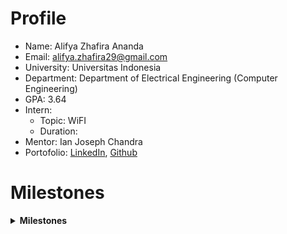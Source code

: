 # Profile

- Name: Alifya Zhafira Ananda
- Email: alifya.zhafira29@gmail.com
- University: Universitas Indonesia
- Department: Department of Electrical Engineering (Computer Engineering)
- GPA: 3.64
- Intern:
  - Topic: WiFI
  - Duration:
- Mentor: Ian Joseph Chandra
- Portofolio: [LinkedIn](https://www.linkedin.com/in/alifya-zhafira-ananda/), [Github](https://github.com/alifyaza)

# Milestones
<details>
<summary><b> Milestones </b></summary>

## Initial Checklist
- [x] 2023/12/19: Read the [Internship Orientation](https://trello.com/c/PYVVgzTv) (Agree: **Yes/~~No~~**) 
- [x] 2023/12/19: Join the [LINE group](https://line.me/ti/g/eu1WvNDT3o)
- [x] 2024/01/15: Find a thesis topic: Wi-Fi
- [x] 2024/01/15: Get a thesis advisor: Dr. Prima

<details>
## 1. InfluxDB (DL: 2024/05/30)
- [x] 2024/01/04: [Exploring InfluxDB: Installing and Configuring](https://github.com/alifyaza/TEEP-2024/blob/main/InfluxDB%20v2%20Documentation%20Progress.md)
- [x] 2024/01/17: [Connecting Grafana with InfluxDB and learn the use case](https://github.com/NTUST-BMW-Lab/internship/blob/18a49a71ea9d24b26169047e9dbc2546e6522913/Probation/Connecting%20Grafana%20with%20InfluxDB.md)
- [x] 2024/01/29: Learn [Importing Data to InfluxDB](https://github.com/bmw-ece-ntust/internship/blob/2024-TEEP-4-Alifya/InfluxDB/Importing_Data_to_InfluxDB.md) with Python

## 3. OpenWiFi (DL: 2024/05/30)
- [x] 2024/01/10: [Grafana Installation](https://github.com/alifyaza/TEEP-2024/blob/main/Grafana%20Documentation%20Progress.md)
- [x] 2024/01/17: Install [Archilog Floor Panel](https://grafana.com/grafana/plugins/archilogic-floor-panel/). Create the [installation guide](https://github.com/NTUST-BMW-Lab/internship/blob/b7ad860e77a84cf7cfab19e9c486bb04f953d55b/Probation/Archilogic%20Floor%20Panel%20Plugin.md)
- [x] 2024/01/17: Install [Indoor Map Plugin](https://grafana.com/grafana/plugins/tailosstg-map-panel/). Create the installation guide of [Grafana](https://github.com/alifyaza/TEEP-2024/blob/main/Grafana%20Documentation%20Progress.md) and [Indoor Map Plugin](https://github.com/alifyaza/TEEP-2024/blob/main/Indoor%20Map%20Plugin.md).
- [x] 2024/03/06: [Explore how to deploy UI's i-cell floor plan to Archilog Floor Panel](https://github.com/bmw-ece-ntust/internship/blob/2024-TEEP-4-Alifya/Grafana/Plugin/How_Archilogic_Works.md)
- [ ] 2024/03/11: [Integrate Middleware + Grafana](https://github.com/bmw-ece-ntust/internship/blob/2024-TEEP-4-Alifya/InfluxDB/Importing_Data_to_InfluxDB.md) 

## 3. OpenWiFi (DL: 2024/05/30)
- [x] 2024/05/30: OpenWiFi Installation
- [x] 2024/05/30: Create OpenWiFi Installation Guide

## End of Internship
- [ ] 2024/08/13: Youtube project demo
- [ ] 2024/08/13: YouTube internship testimonial
- [ ] 2024/08/13: Google docs written testimonial & project summary
- [ ] 2024/08/20: Project repository + documentation
</details>

# Daily Log
<details>
<summary><b> Daily Log (continuation from: <a href=https://trello.com/c/O4ge4MpH/98-4-%F0%9F%87%AE%F0%9F%87%A9-ui-alifya-wifi-dr-prima>Trello</a>)</b></summary>

## 2024/03/15
- 09.00 AM - 12.00 AM: Troubleshooting Data Importer to InfluxDB
- 12.00 AM - 13.00 PM: Migrating logs to GitHub

## 2024/03/14
- 11.00 AM - 15.00 PM: Import csv data to InfluxDB using Telegraf (Failed)

## 2024/03/13
- 10.00 AM - 14.00 PM: Discussed with Michael to troubleshoot the Data Importer he created to import the dummy data I created.

## 2024/03/12
- 11.00 AM - 14.00 PM: Make the dummy data of Tori's data

## 2024/03/11
- 10.00 AM - 13.00 PM: Check the parameters to be shown in Grafana from Tori's data.

</details>

